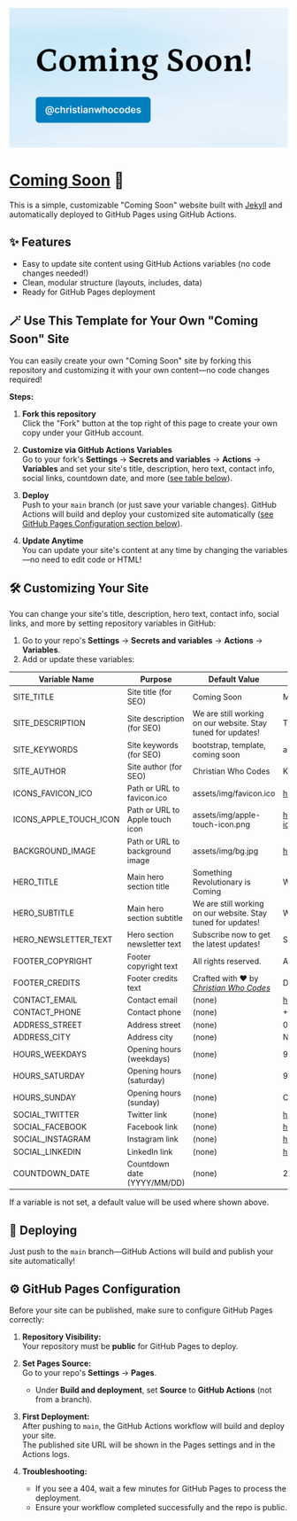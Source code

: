 ![](assets/img//social-preview.png)

# [Coming Soon](https://github.com/christianwhocodes/ComingSoon) 🚀

This is a simple, customizable "Coming Soon" website built with [Jekyll](https://jekyllrb.com/) and automatically deployed to GitHub Pages using GitHub Actions.

## ✨ Features

- Easy to update site content using GitHub Actions variables (no code changes needed!)
- Clean, modular structure (layouts, includes, data)
- Ready for GitHub Pages deployment

## 🪄 Use This Template for Your Own "Coming Soon" Site

You can easily create your own "Coming Soon" site by forking this repository and customizing it with your own content—no code changes required!

**Steps:**
1. **Fork this repository**  
   Click the "Fork" button at the top right of this page to create your own copy under your GitHub account.

2. **Customize via GitHub Actions Variables**  
   Go to your fork's **Settings** → **Secrets and variables** → **Actions** → **Variables** and set your site's title, description, hero text, contact info, social links, countdown date, and more ([see table below](#️-customizing-your-site)).

3. **Deploy**  
   Push to your `main` branch (or just save your variable changes). GitHub Actions will build and deploy your customized site automatically ([see GitHub Pages Configuration section below](#️-github-pages-configuration)).

4. **Update Anytime**  
   You can update your site's content at any time by changing the variables—no need to edit code or HTML!

## 🛠️ Customizing Your Site

You can change your site's title, description, hero text, contact info, social links, and more by setting repository variables in GitHub:

1. Go to your repo's **Settings** → **Secrets and variables** → **Actions** → **Variables**.
2. Add or update these variables:

| Variable Name        | Purpose                              | Default Value                                                                 | Example Value                        |
|----------------------|--------------------------------------|-------------------------------------------------------------------------------|--------------------------------------|
| SITE_TITLE           | Site title (for SEO)                 | Coming Soon                                                                  | My Awesome Website                   |
| SITE_DESCRIPTION     | Site description (for SEO)           | We are still working on our website. Stay tuned for updates!                 | The coolest website ever made!       |
| SITE_KEYWORDS        | Site keywords (for SEO)              | bootstrap, template, coming soon                                             | awesome, website, coming soon        |
| SITE_AUTHOR          | Site author (for SEO)                | Christian Who Codes                                                          | Kevin Wakhisi                        |
| ICONS_FAVICON_ICO    | Path or URL to favicon.ico           | assets/img/favicon.ico                                                       | https://example.com/favicon.ico      |
| ICONS_APPLE_TOUCH_ICON| Path or URL to Apple touch icon     | assets/img/apple-touch-icon.png                                              | https://example.com/apple-touch-icon.png |
| BACKGROUND_IMAGE     | Path or URL to background image      | assets/img/bg.jpg                                                            | https://example.com/bg.jpg           |
| HERO_TITLE           | Main hero section title              | Something Revolutionary is Coming                                            | Welcome to Awesomeness!              |
| HERO_SUBTITLE        | Main hero section subtitle           | We are still working on our website. Stay tuned for updates!                 | Where dreams come true!              |
| HERO_NEWSLETTER_TEXT | Hero section newsletter text         | Subscribe now to get the latest updates!                                     | Subscribe for updates!               |
| FOOTER_COPYRIGHT     | Footer copyright text                | All rights reserved.                                                         | All Rights Reserved                  |
| FOOTER_CREDITS       | Footer credits text                  | Crafted with ❤️ by <a href="https://github.com/christianwhocodes" target="_blank" rel="noopener"><em>Christian Who Codes</em></a> | Designed by Jane Doe                 |
| CONTACT_EMAIL        | Contact email                        | (none)                                                                       | hello@myawesome.com                  |
| CONTACT_PHONE        | Contact phone                        | (none)                                                                       | +254 777 AWESOME                     |
| ADDRESS_STREET       | Address street                       | (none)                                                                       | 00600 Ngara Rd                       |
| ADDRESS_CITY         | Address city                         | (none)                                                                       | Nairobi, Kenya                       |
| HOURS_WEEKDAYS       | Opening hours (weekdays)             | (none)                                                                       | 9AM - 5PM                            |
| HOURS_SATURDAY       | Opening hours (saturday)             | (none)                                                                       | 9AM - 5PM                            |
| HOURS_SUNDAY         | Opening hours (sunday)               | (none)                                                                       | Closed                               |
| SOCIAL_TWITTER       | Twitter link                         | (none)                                                                       | https://twitter.com/myawesome        |
| SOCIAL_FACEBOOK      | Facebook link                        | (none)                                                                       | https://facebook.com/myawesome       |
| SOCIAL_INSTAGRAM     | Instagram link                       | (none)                                                                       | https://instagram.com/myawesome      |
| SOCIAL_LINKEDIN      | LinkedIn link                        | (none)                                                                       | https://linkedin.com/in/myawesome    |
| COUNTDOWN_DATE       | Countdown date (YYYY/MM/DD)          | (none)                                                                       | 2025/12/3                            |

If a variable is not set, a default value will be used where shown above.

## 🚀 Deploying

Just push to the `main` branch—GitHub Actions will build and publish your site automatically!

## ⚙️ GitHub Pages Configuration

Before your site can be published, make sure to configure GitHub Pages correctly:

1. **Repository Visibility:**  
   Your repository must be **public** for GitHub Pages to deploy.

2. **Set Pages Source:**  
   Go to your repo's **Settings** → **Pages**.  
   - Under **Build and deployment**, set **Source** to **GitHub Actions** (not from a branch).

3. **First Deployment:**  
   After pushing to `main`, the GitHub Actions workflow will build and deploy your site.  
   The published site URL will be shown in the Pages settings and in the Actions logs.

4. **Troubleshooting:**  
   - If you see a 404, wait a few minutes for GitHub Pages to process the deployment.
   - Ensure your workflow completed successfully and the repo is public.
